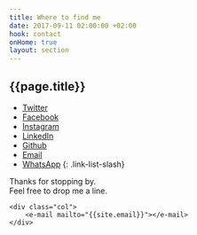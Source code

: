 ```yaml
---
title: Where to find me
date: 2017-09-11 02:00:00 +02:00
hook: contact
onHome: true
layout: section
---
```


## {{page.title}}

- [Twitter](//twitter.com/ChristianWijnia) 
- [Facebook](//www.facebook.com/ChristianWijnia) 
- [Instagram](//instagram.com/christhebutcher) 
- [LinkedIn](//linkedin.com/in/christian-wijnia-1364a29b) 
- [Github](//github.com/christhebutcher) 
- [Email](mailto:ccwijnia@gmail.com) 
- [WhatsApp](//api.whatsapp.com/send?phone=31642407442)
{: .link-list-slash}

<instagram-feed></instagram-feed>

<div class="e-mail-form type-md">
    <div class="col">
        Thanks for stopping by.<br>
        Feel free to drop me a line.<br>
    </div>

    <div class="col">
        <e-mail mailto="{{site.email}}"></e-mail>
    </div>
</div>

 


